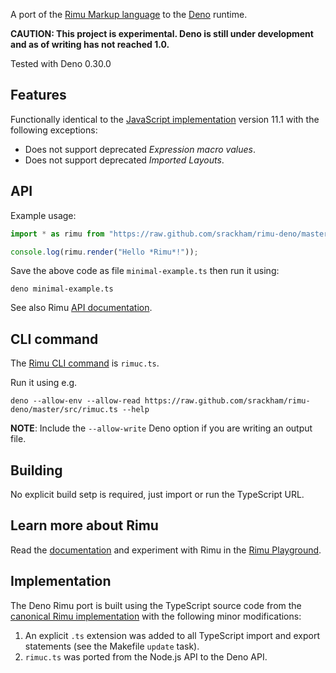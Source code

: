 A port of the [Rimu Markup language](https://srackham.github.io/rimu/) to the
[Deno](https://deno.land/) runtime.

**CAUTION: This project is experimental. Deno is still under development and as
of writing has not reached 1.0.**

Tested with Deno 0.30.0


## Features
Functionally identical to the [JavaScript
implementation](https://github.com/srackham/rimu) version 11.1 with the
following exceptions:

- Does not support deprecated _Expression macro values_.
- Does not support deprecated _Imported Layouts_.


## API
Example usage:

``` typescript
import * as rimu from "https://raw.github.com/srackham/rimu-deno/master/src/rimu.ts";

console.log(rimu.render("Hello *Rimu*!"));
```

Save the above code as file `minimal-example.ts` then run it using:

    deno minimal-example.ts
    
See also Rimu
[API documentation](https://srackham.github.io/rimu/reference.html#api).


## CLI command
The [Rimu CLI
command](https://srackham.github.io/rimu/reference.html#rimuc-command) is
`rimuc.ts`.

Run it using e.g.

    deno --allow-env --allow-read https://raw.github.com/srackham/rimu-deno/master/src/rimuc.ts --help

**NOTE**: Include the `--allow-write` Deno option if you are writing an output file.


## Building
No explicit build setp is required, just import or run the TypeScript URL.


## Learn more about Rimu
Read the [documentation](https://srackham.github.io/rimu/reference.html) and
experiment with Rimu in the [Rimu
Playground](http://srackham.github.io/rimu/rimuplayground.html).


## Implementation
The Deno Rimu port is built using the TypeScript source code from the [canonical
Rimu implementation](https://github.com/srackham/rimu) with the following minor
modifications:

1. An explicit `.ts` extension was added to all TypeScript import and export statements
   (see the Makefile `update` task).
2. `rimuc.ts` was ported from the Node.js API to the Deno API.